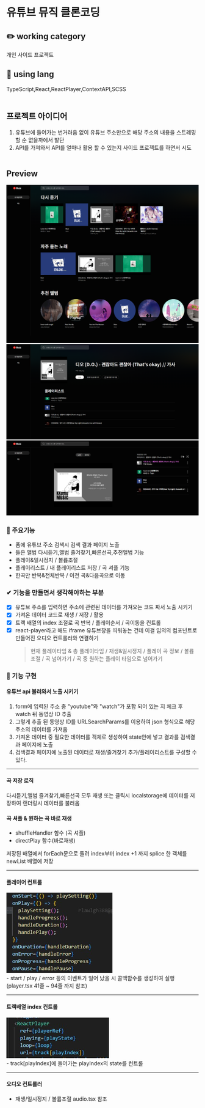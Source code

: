 # 유튜브 뮤직 클론코딩

## ✏️ working category

개인 사이드 프로젝트
<br />

## 📃 using lang

TypeScript,React,ReactPlayer,ContextAPI,SCSS
<br />
<br />

## 프로젝트 아이디어

1. 유튜브에 들어가는 번거러움 없이 유튜브 주소만으로 해당 주소의 내용을 스트레밍 할 순 없을까에서 발단
2. API를 가져와서 API를 얼마나 활용 할 수 있는지 사이드 프로젝트를 하면서 시도
   <br />
   <br />

## Preview

  <img src="./public/img/main.png" alt="" />
  <img src="./public/img/search.png" alt="" />
  <img src="./public/img/player.png" alt="" />

### 📌 주요기능

- 폼에 유튜브 주소 검색시 검색 결과 페이지 노출
- 들은 앨범 다시듣기,앨범 즐겨찾기,빠른선곡,추천앨범 기능
- 플레이&일시정지 / 볼륨조절
- 플레이리스트 / 내 플레이리스트 저장 / 곡 셔플 기능
- 한곡만 반복&전체반복 / 이전 곡&다음곡으로 이동

### ✔ 기능을 만들면서 생각해야하는 부분

- [x] 유튜브 주소를 입력하면 주소에 관련된 데이터를 가져오는 코드 짜서 노출 시키기
- [x] 가져온 데이터 코드로 재생 / 저장 / 활용
- [x] 트랙 배열의 index 조절로 곡 반복 / 플레이순서 / 곡이동을 컨트롤
- [x] react-player라고 해도 iframe 유튜브창을 띄워놓는 건데 이걸 임의의 컴포넌트로 만들어진 오디오 컨트롤러와 연결하기
  > 현재 플레이타임 & 총 플레이타임 / 재생&일시정지 / 플레이 곡 정보 / 볼륨조절 / 곡 넘어가기 / 곡 중 원하는 플레이 타임으로 넘어가기

### 🚀 기능 구현

#### 유튜브 api 불러와서 노출 시키기

1. form에 입력된 주소 중 "youtube"와 "watch"가 포함 되어 있는 지 체크 후 watch 뒤 동영상 ID 추출
2. 그렇게 추출 된 동영상 ID를 URLSearchParams를 이용하여 json 형식으로 해당 주소의 데이터를 가져옴
3. 가져온 데이터 중 필요한 데이터를 객체로 생성하여 state안에 넣고 결과를 검색결과 페이지에 노출
4. 검색결과 페이지에 노출된 데이터로 재생/즐겨찾기 추가/플레이리스트를 구성할 수 있다.
<hr />

#### 곡 저장 로직

다시듣기,앨범 즐겨찾기,빠른선곡 모두 재생 또는 클릭시 localstorage에 데이터를 저장하여 랜더링시 데이터를 불러옴

#### 곡 셔플 & 원하는 곡 바로 재생

- shuffleHandler 함수 (곡 셔플)
- directPlay 함수(바로재생)

저장된 배열에서 forEach문으로 돌려 index부터 index +1 까지 splice 한 객체를 newList 배열에 저장

<hr />

#### 플레이어 컨트롤

<img src="/public/img/play-function.jpg">
<br />
- start / play / error 등의 이벤트가 일어 났을 시 콜백함수를 생성하여 실행 (player.tsx 41줄 ~ 94줄 까지 참조)
<hr />

#### 트랙배열 index 컨트롤

<img src="/public/img/track.jpg">
<br />
- track[playIndex]에 들어가는 playIndex의 state를 컨트롤
<hr />

#### 오디오 컨트롤러

- 재생/일시정지 / 볼륨조절 audio.tsx 참조

